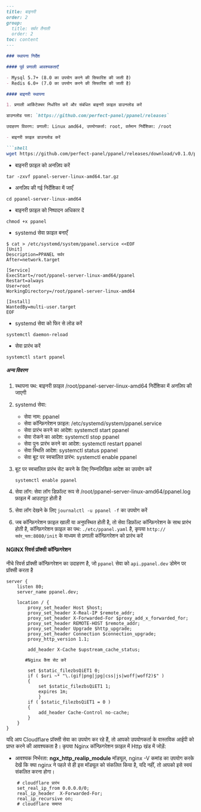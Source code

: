 ```markdown
---
title: बाइनरी
order: 2
group: 
  title: सर्वर तैनाती
  order: 2
toc: content
---

### स्थापना निर्देश

#### पूर्व प्रणाली आवश्यकताएँ

- Mysql 5.7+ (8.0 का उपयोग करने की सिफारिश की जाती है)
- Redis 6.0+ (7.0 का उपयोग करने की सिफारिश की जाती है)

#### बाइनरी स्थापना

1. प्रणाली आर्किटेक्चर निर्धारित करें और संबंधित बाइनरी फ़ाइल डाउनलोड करें

डाउनलोड पता: `https://github.com/perfect-panel/ppanel/releases`

उदाहरण विवरण: प्रणाली: Linux amd64, उपयोगकर्ता: root, वर्तमान निर्देशिका: /root

- बाइनरी फ़ाइल डाउनलोड करें

```shell
wget https://github.com/perfect-panel/ppanel/releases/download/v0.1.0/ppanel-server-linux-amd64.tar.gz
```

- बाइनरी फ़ाइल को अनज़िप करें

```shell
tar -zxvf ppanel-server-linux-amd64.tar.gz
```

- अनज़िप की गई निर्देशिका में जाएँ

```shell
cd ppanel-server-linux-amd64
```

- बाइनरी फ़ाइल को निष्पादन अधिकार दें

```shell
chmod +x ppanel
```

- systemd सेवा फ़ाइल बनाएँ

```shell
$ cat > /etc/systemd/system/ppanel.service <<EOF
[Unit]
Description=PPANEL सर्वर
After=network.target

[Service]
ExecStart=/root/ppanel-server-linux-amd64/ppanel
Restart=always
User=root
WorkingDirectory=/root/ppanel-server-linux-amd64

[Install]
WantedBy=multi-user.target
EOF
```

- systemd सेवा को फिर से लोड करें

```shell
systemctl daemon-reload
```

- सेवा प्रारंभ करें

```shell
systemctl start ppanel
```

##### अन्य विवरण

1. स्थापना पथ: बाइनरी फ़ाइल /root/ppanel-server-linux-amd64 निर्देशिका में अनज़िप की जाएगी

2. systemd सेवा:
   - सेवा नाम: ppanel
   - सेवा कॉन्फ़िगरेशन फ़ाइल: /etc/systemd/system/ppanel.service
   - सेवा प्रारंभ करने का आदेश: systemctl start ppanel
   - सेवा रोकने का आदेश: systemctl stop ppanel
   - सेवा पुनः प्रारंभ करने का आदेश: systemctl restart ppanel
   - सेवा स्थिति आदेश: systemctl status ppanel
   - सेवा बूट पर स्वचालित प्रारंभ: systemctl enable ppanel

3. बूट पर स्वचालित प्रारंभ सेट करने के लिए निम्नलिखित आदेश का उपयोग करें

   ```shell
   systemctl enable ppanel
   ```

4. सेवा लॉग: सेवा लॉग डिफ़ॉल्ट रूप से /root/ppanel-server-linux-amd64/ppanel.log फ़ाइल में आउटपुट होती है

5. सेवा लॉग देखने के लिए `journalctl -u ppanel -f` का उपयोग करें

6. जब कॉन्फ़िगरेशन फ़ाइल खाली या अनुपस्थित होती है, तो सेवा डिफ़ॉल्ट कॉन्फ़िगरेशन के साथ प्रारंभ होती है, कॉन्फ़िगरेशन फ़ाइल का पथ: `./etc/ppanel.yaml` है,
   कृपया `http://सर्वर_पता:8080/init` के माध्यम से प्रणाली कॉन्फ़िगरेशन को प्रारंभ करें

#### NGINX रिवर्स प्रॉक्सी कॉन्फ़िगरेशन

नीचे रिवर्स प्रॉक्सी कॉन्फ़िगरेशन का उदाहरण है, जो `ppanel` सेवा को `api.ppanel.dev` डोमेन पर प्रॉक्सी करता है

```nginx
server {
    listen 80;
    server_name ppanel.dev;

    location / {
        proxy_set_header Host $host;
        proxy_set_header X-Real-IP $remote_addr;
        proxy_set_header X-Forwarded-For $proxy_add_x_forwarded_for;
        proxy_set_header REMOTE-HOST $remote_addr;
        proxy_set_header Upgrade $http_upgrade;
        proxy_set_header Connection $connection_upgrade;
        proxy_http_version 1.1;
        
        add_header X-Cache $upstream_cache_status;
        
       #Nginx कैश सेट करें
       
        set $static_filezbsQiET1 0;
        if ( $uri ~* "\.(gif|png|jpg|css|js|woff|woff2)$" )
        {
            set $static_filezbsQiET1 1;
            expires 1m;
            }
        if ( $static_filezbsQiET1 = 0 )
        {
            add_header Cache-Control no-cache;
        }
    }
}
```

यदि आप Cloudflare प्रॉक्सी सेवा का उपयोग कर रहे हैं, तो आपको उपयोगकर्ता के वास्तविक आईपी को प्राप्त करने की आवश्यकता है। कृपया Nginx कॉन्फ़िगरेशन फ़ाइल में Http खंड में जोड़ें:

- आवश्यक निर्भरता: **ngx\_http\_realip\_module** मॉड्यूल, nginx -V कमांड का उपयोग करके देखें कि क्या nginx ने पहले से ही इस मॉड्यूल को संकलित किया है, यदि नहीं, तो आपको इसे स्वयं संकलित करना होगा।

```nginx
    # cloudflare प्रारंभ
    set_real_ip_from 0.0.0.0/0;
    real_ip_header  X-Forwarded-For;
    real_ip_recursive on;
    # cloudflare समाप्त
```
```

